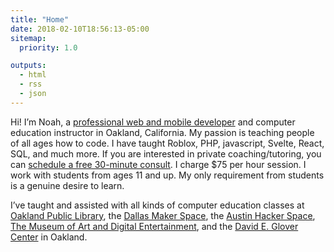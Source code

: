 ```yaml
---
title: "Home"
date: 2018-02-10T18:56:13-05:00
sitemap:
  priority: 1.0

outputs:
  - html
  - rss
  - json
---
```


Hi! I’m Noah, a [professional web and mobile developer](/#experience) and computer education instructor in Oakland, California. My passion is teaching people of all ages how to code. I have taught Roblox, PHP, javascript, Svelte, React, SQL, and much more. If you are interested in private coaching/tutoring, you can [schedule a free 30-minute consult](https://calendly.com/glaserpower/tutoring-session-fit). I charge $75 per hour session. I work with students from ages 11 and up. My only requirement from students is a genuine desire to learn.  

I’ve taught and assisted with all kinds of computer education classes at [Oakland Public Library](https://oaklandlibrary.org/locations/main-library), the [Dallas Maker Space](https://dallasmakerspace.org/), the [Austin Hacker Space](https://atxhs.org/), [The Museum of Art and Digital Entertainment](https://www.themade.org/), and the [David E. Glover Center](https://www.degetc.org/) in Oakland.   
